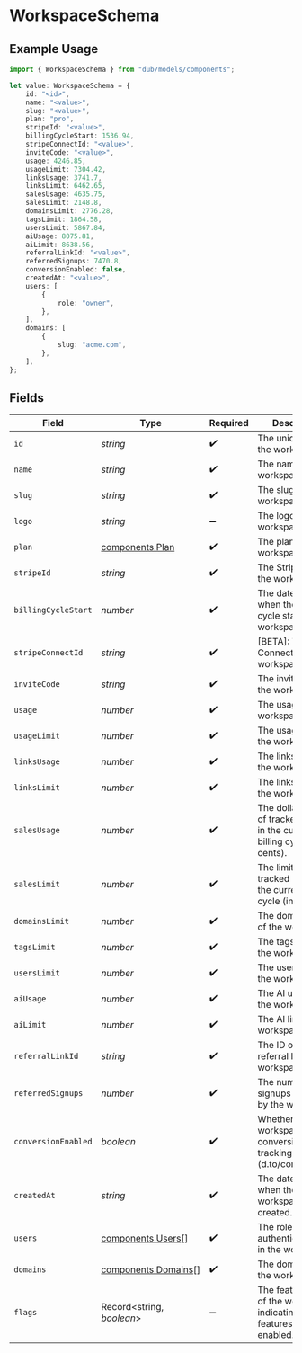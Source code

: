 # WorkspaceSchema

## Example Usage

```typescript
import { WorkspaceSchema } from "dub/models/components";

let value: WorkspaceSchema = {
    id: "<id>",
    name: "<value>",
    slug: "<value>",
    plan: "pro",
    stripeId: "<value>",
    billingCycleStart: 1536.94,
    stripeConnectId: "<value>",
    inviteCode: "<value>",
    usage: 4246.85,
    usageLimit: 7304.42,
    linksUsage: 3741.7,
    linksLimit: 6462.65,
    salesUsage: 4635.75,
    salesLimit: 2148.8,
    domainsLimit: 2776.28,
    tagsLimit: 1864.58,
    usersLimit: 5867.84,
    aiUsage: 8075.81,
    aiLimit: 8638.56,
    referralLinkId: "<value>",
    referredSignups: 7470.8,
    conversionEnabled: false,
    createdAt: "<value>",
    users: [
        {
            role: "owner",
        },
    ],
    domains: [
        {
            slug: "acme.com",
        },
    ],
};
```

## Fields

| Field                                                                         | Type                                                                          | Required                                                                      | Description                                                                   |
| ----------------------------------------------------------------------------- | ----------------------------------------------------------------------------- | ----------------------------------------------------------------------------- | ----------------------------------------------------------------------------- |
| `id`                                                                          | *string*                                                                      | :heavy_check_mark:                                                            | The unique ID of the workspace.                                               |
| `name`                                                                        | *string*                                                                      | :heavy_check_mark:                                                            | The name of the workspace.                                                    |
| `slug`                                                                        | *string*                                                                      | :heavy_check_mark:                                                            | The slug of the workspace.                                                    |
| `logo`                                                                        | *string*                                                                      | :heavy_minus_sign:                                                            | The logo of the workspace.                                                    |
| `plan`                                                                        | [components.Plan](../../models/components/plan.md)                            | :heavy_check_mark:                                                            | The plan of the workspace.                                                    |
| `stripeId`                                                                    | *string*                                                                      | :heavy_check_mark:                                                            | The Stripe ID of the workspace.                                               |
| `billingCycleStart`                                                           | *number*                                                                      | :heavy_check_mark:                                                            | The date and time when the billing cycle starts for the workspace.            |
| `stripeConnectId`                                                             | *string*                                                                      | :heavy_check_mark:                                                            | [BETA]: The Stripe Connect ID of the workspace.                               |
| `inviteCode`                                                                  | *string*                                                                      | :heavy_check_mark:                                                            | The invite code of the workspace.                                             |
| `usage`                                                                       | *number*                                                                      | :heavy_check_mark:                                                            | The usage of the workspace.                                                   |
| `usageLimit`                                                                  | *number*                                                                      | :heavy_check_mark:                                                            | The usage limit of the workspace.                                             |
| `linksUsage`                                                                  | *number*                                                                      | :heavy_check_mark:                                                            | The links usage of the workspace.                                             |
| `linksLimit`                                                                  | *number*                                                                      | :heavy_check_mark:                                                            | The links limit of the workspace.                                             |
| `salesUsage`                                                                  | *number*                                                                      | :heavy_check_mark:                                                            | The dollar amount of tracked revenue in the current billing cycle (in cents). |
| `salesLimit`                                                                  | *number*                                                                      | :heavy_check_mark:                                                            | The limit of tracked revenue in the current billing cycle (in cents).         |
| `domainsLimit`                                                                | *number*                                                                      | :heavy_check_mark:                                                            | The domains limit of the workspace.                                           |
| `tagsLimit`                                                                   | *number*                                                                      | :heavy_check_mark:                                                            | The tags limit of the workspace.                                              |
| `usersLimit`                                                                  | *number*                                                                      | :heavy_check_mark:                                                            | The users limit of the workspace.                                             |
| `aiUsage`                                                                     | *number*                                                                      | :heavy_check_mark:                                                            | The AI usage of the workspace.                                                |
| `aiLimit`                                                                     | *number*                                                                      | :heavy_check_mark:                                                            | The AI limit of the workspace.                                                |
| `referralLinkId`                                                              | *string*                                                                      | :heavy_check_mark:                                                            | The ID of the referral link of the workspace.                                 |
| `referredSignups`                                                             | *number*                                                                      | :heavy_check_mark:                                                            | The number of signups referred by the workspace.                              |
| `conversionEnabled`                                                           | *boolean*                                                                     | :heavy_check_mark:                                                            | Whether the workspace has conversion tracking enabled (d.to/conversions).     |
| `createdAt`                                                                   | *string*                                                                      | :heavy_check_mark:                                                            | The date and time when the workspace was created.                             |
| `users`                                                                       | [components.Users](../../models/components/users.md)[]                        | :heavy_check_mark:                                                            | The role of the authenticated user in the workspace.                          |
| `domains`                                                                     | [components.Domains](../../models/components/domains.md)[]                    | :heavy_check_mark:                                                            | The domains of the workspace.                                                 |
| `flags`                                                                       | Record<string, *boolean*>                                                     | :heavy_minus_sign:                                                            | The feature flags of the workspace, indicating which features are enabled.    |